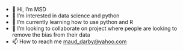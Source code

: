 - 👋 Hi, I’m MSD
- 👀 I’m interested in data science and python
- 🌱 I’m currently learning how to use python and R
- 💞️ I’m looking to collaborate on project where people are looking to remove the bias from their data
- 📫 How to reach me maud_darby@yahoo.com

<!---
MSDarby/MSDarby is a ✨ special ✨ repository because its `README.md` (this file) appears on your GitHub profile.
You can click the Preview link to take a look at your changes.
--->
